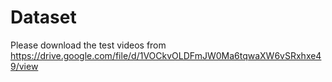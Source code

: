 # Dataset

Please download the test videos from https://drive.google.com/file/d/1VOCkvOLDFmJW0Ma6tqwaXW6vSRxhxe49/view